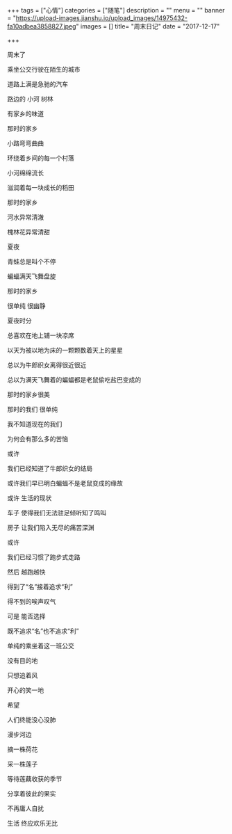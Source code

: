 +++
tags = ["心情"]
categories = ["随笔"]
description = ""
menu = ""
banner = "https://upload-images.jianshu.io/upload_images/14975432-fa10adbea3858827.jpeg"
images = []
title= "周末日记"
date = "2017-12-17"

+++

<!--more-->
周末了

乘坐公交行驶在陌生的城市

道路上满是急驰的汽车

路边的  小河 树林

有家乡的味道


那时的家乡

小路弯弯曲曲

环绕着乡间的每一个村落

小河绵绵流长

滋润着每一块成长的稻田


那时的家乡

河水异常清澈

槐林花异常清甜

夏夜 

青蛙总是叫个不停

蝙蝠满天飞舞盘旋


那时的家乡

很单纯  很幽静

夏夜时分

总喜欢在地上铺一块凉席

以天为被以地为床的一颗颗数着天上的星星

总以为牛郎织女离得很近很近

总以为满天飞舞着的蝙蝠都是老鼠偷吃盐巴变成的


那时的家乡很美

那时的我们  很单纯


我不知道现在的我们

为何会有那么多的苦恼


或许

我们已经知道了牛郎织女的结局

或许我们早已明白蝙蝠不是老鼠变成的缘故


或许  生活的现状

车子  使得我们无法驻足倾听知了鸣叫

房子  让我们陷入无尽的痛苦深渊


或许  

我们已经习惯了跑步式走路

然后 越跑越快

得到了“名”接着追求“利”

得不到的唉声叹气



可是 能否选择

既不追求“名”也不追求“利”

单纯的乘坐着这一班公交

没有目的地

只想追着风

开心的笑一地


希望

人们终能没心没肺 

漫步河边

摘一株荷花

采一株莲子

等待莲藕收获的季节

分享着彼此的果实

不再庸人自扰



生活  终应欢乐无比
